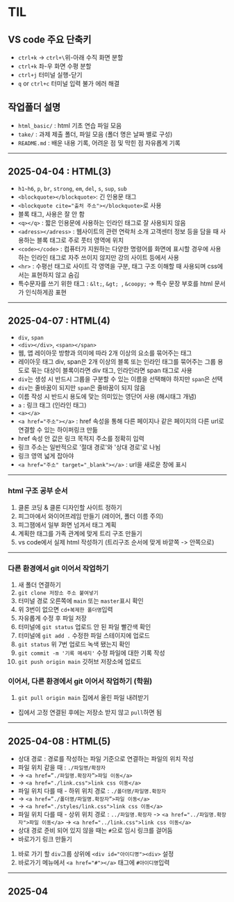 # TIL
## VS code 주요 단축키
* `ctrl+k` -> `ctrl+\`위-아래 수직 화면 분할
* `ctrl+k` 좌-우 화면 수평 분할
* `ctrl+j` 터미널 실행-닫기
* `q` or `ctrl+c` 터미널 입력 불가 에러 해결
## 작업폴더 설명
* `html_basic/` : html 기초 연습 파일 모음
* `take/` : 과제 제출 폴더, 파일 모음 (폴더 명은 날짜 별로 구성)
* `README.md` : 배운 내용 기록, 어려운 점 및 막힌 점 자유롭게 기록
<hr>

## 2025-04-04 : HTML(3)
* `h1~h6`, `p`, `br`, `strong`, `em`, `del`, `s`, `sup`, `sub`
* `<blockquote></blockquote>`: 긴 인용문 태그
* `<blockquote cite="출처 주소"></blockquote>`로 사용
* 블록 태그, 사용은 잘 안 함
* `<q></q>` : 짧은 인용문에 사용하는 인라인 태그로 잘 사용되지 않음
* `<adress></adress>` : 웹사이트의 관련 연락처 소개 고객센터 정보 등을 담을 때 사용하는 블록 태그로 주로 풋터 영역에 위치
* `<code></code>` : 컴퓨터가 지원하는 다양한 명령어를 화면에 표시할 경우에 사용하는 인라인 태그로 자주 쓰이지 않지만 강의 사이트 등에서 사용
* `<hr>` : 수평선 태그로 사이트 각 영역을 구분, 태그 구조 이해할 때 사용되며 css에서는 표현하지 않고 숨김
* 특수문자를 쓰기 위한 태그 : `&lt;`, `&gt; `, `&coopy;` -> 특수 문장 부호를 html 문서가 인식하게끔 표현
<hr>

## 2025-04-07 : HTML(4)
* `div`, `span`
* `<div></div>`, `<span></span>`
* 웹, 앱 레이아웃 방향과 의미에 따라 2개 이상의 요소를 묶어주는 태그
* 레이아웃 태그 div, span은 2개 이상의 블록 또는 인라인 태그를 묶어주는 그룹 용도로 묶는 대상이 블록이라면 div 태그, 인라인라면 span 태그로 사용
* `div`는 생성 시 반드시 그룹을 구분할 수 있는 이름을 선택해야 하지만 `span`은 선택
* `div`는 줄바꿈이 되지만 `span`은 줄바꿈이 되지 않음
* 이름 작성 시 반드시 용도에 맞는 의미있는 영단어 사용 (해시태그 개념)
* `a` : 링크 태그 (인라인 태그)
* `<a></a>`
* `<a href="주소"></a>` : href 속성을 통해 다른 페이지나 같은 페이지의 다른 url로 연결할 수 있는 하이퍼링크 만듦
* href 속성 안 값은 링크 목적지 주소를 정확히 입력
* 링크 주소는 일반적으로 '절대 경로'와 '상대 경로'로 나뉨
* 링크 영역 넓게 잡아야
* `<a href="주소" target="_blank"></a>` : url을 새로운 창에 표시
<hr>

### html 구조 공부 순서
1. 클론 코딩 & 클론 디자인할 사이트 정하기
2. 피그마에서 와이어프레임 만들기 (레이어, 폴더 이름 주의)
3. 피그잼에서 일부 화면 넘겨서 태그 계획
4. 계획한 태그를 가족 관계에 맞게 트리 구조 만들기
5. vs code에서 실제 html 작성하기 (트리구조 순서에 맞게 바깥쪽 -> 안쪽으로)
<hr>

### 다른 환경에서 git 이어서 작업하기
1. 새 폴더 연결하기
2. `git clone 저장소 주소 붙여넣기`
3. 터미널 경로 오른쪽에 `main` 또는 `master`표시 확인
4. 위 3번이 없으면 `cd+복제한 폴더명`입력
5. 자유롭게 수정 후 파일 저장
6. 터미널에 `git status` 업로드 안 된 파일 빨간색 확인
7. 터미널에 `git add .` 수정한 파일 스테이지에 업로드
8. `git status` 위 7번 업로드 녹색 됐는지 확인
9. `git commit -m '기록 메세지'` 수정 파일에 대한 기록 작성
10. `git push origin main` 깃허브 저장소에 업로드
### 이어서, 다른 환경에서 git 이어서 작업하기 (학원)
1. `git pull origin main` 집에서 올린 파일 내려받기
* 집에서 고정 연결된 후에는 저장소 받지 않고 `pull`하면 됨
<hr>

## 2025-04-08 : HTML(5)
* 상대 경로 : 경로를 작성하는 파일 기준으로 연결하는 파일의 위치 작성
* 파일 위치 같을 때 :  `./파일명/확장자`
* -> `<a href=”./파일명.확장자”>파일 이동</a>`
* -> `<a href="./link.css">link css 이동</a>`
* 파일 위치 다를 때 - 하위 위치 경로 : `./폴더명/파일명.확장자`
* -> `<a href=”./폴더명/파일명.확장자”>파일 이동</a>` 
* -> `<a href="./styles/link.css">link css 이동</a>`
* 파일 위치 다를 때 - 상위 위치 경로 : `../파일명.확장자`
-> `<a href="../파일명.확장자">파일 이동</a>`
-> `<a href="../link.css">link css 이동</a>`
* 상대 경로 준비 되어 있지 않을 때는 `#`으로 임시 링크를 걸어둠
* 바로가기 링크 만들기
1. 바로 가기 할 `div`그룹 상위에 `<div id="아이디명"><div>` 설정
2. 바로가기 메뉴에서 `<a href="#"></a>` 태그에 `#아이디명`입력
<hr>

## 2025-04